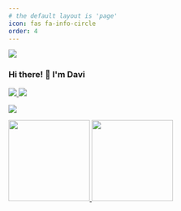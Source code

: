 ```yaml
---
# the default layout is 'page'
icon: fas fa-info-circle
order: 4
---
```


![](https://visitor-badge.laobi.icu/badge?page_id=muhdavi.muhdavi)
### Hi there! 👋 I'm Davi
<a href="https://www.linkedin.com/in/muhdavi/" target="_blank">
  <img src="https://img.shields.io/badge/linkedin-%230077B5.svg?style=for-the-badge&logo=linkedin&logoColor=white">
</a>
<a href="https://twitter.com/muhdavi/" target="_blank">
  <img src="https://img.shields.io/badge/twitter-%230077B5.svg?style=for-the-badge&logo=twitter&logoColor=white">
</a>

![](http://github-profile-summary-cards.vercel.app/api/cards/profile-details?username=muhdavi&theme=github_dark)
<p align="left">
<a href="https://github.com/muhdavi">
    <img height="160em" src="https://github-readme-stats-eight-theta.vercel.app/api/top-langs/?username=muhdavi&layout=compact&langs_count=8&theme=algolia"/>
  <img height="160em" src="https://github-readme-stats-eight-theta.vercel.app/api?username=muhdavi&show_icons=true&theme=algolia&include_all_commits=true&count_private=true"/>
</a>
</p>
